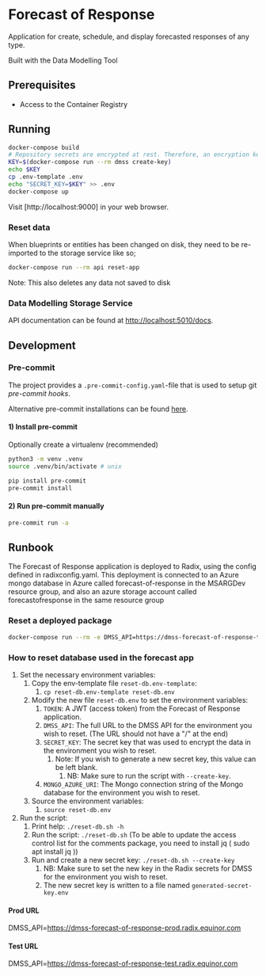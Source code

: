 # Forecast of Response

Application for create, schedule, and display forecasted responses of any type.

Built with the Data Modelling Tool

## Prerequisites

- Access to the Container Registry

## Running

```bash
docker-compose build
# Repository secrets are encrypted at rest. Therefore, an encryption key is needed.
KEY=$(docker-compose run --rm dmss create-key)
echo $KEY
cp .env-template .env 
echo "SECRET_KEY=$KEY" >> .env
docker-compose up
```

Visit [http://localhost:9000] in your web browser.

### Reset data

When blueprints or entities has been changed on disk, they need to be re-imported to the storage service like so;

```bash
docker-compose run --rm api reset-app
```

Note: This also deletes any data not saved to disk

### Data Modelling Storage Service

API documentation can be found at [http://localhost:5010/docs](http://localhost:5010/docs).

## Development

### Pre-commit

The project provides a `.pre-commit-config.yaml`-file that is used to setup git _pre-commit hooks_.

Alternative pre-commit installations can be found [here](https://pre-commit.com/#install).

#### 1) Install pre-commit

Optionally create a virtualenv (recommended)

```bash
python3 -m venv .venv
source .venv/bin/activate # unix
```

```bash
pip install pre-commit
pre-commit install
```

#### 2) Run pre-commit manually

```bash
pre-commit run -a
```

## Runbook

The Forecast of Response application is deployed to Radix, using the config defined in radixconfig.yaml.
This deployment is connected to an Azure mongo database in Azure called forecast-of-response
 in the MSARGDev resource group, and also an azure storage account called forecastofresponse in the same resource group

### Reset a deployed package

```bash
docker-compose run --rm -e DMSS_API=https://dmss-forecast-of-response-test.radix.equinor.com api --token="eyJ0eXAiOiKIb9TKV0rQ" reset-package home/for/data/ForecastDS/FoR-BP ForecastDS/FoR-BP
```

### How to reset database used in the forecast app
1. Set the necessary environment variables:
   1. Copy the env-template file `reset-db.env-template`:
      1. `cp reset-db.env-template reset-db.env`
   2. Modify the new file `reset-db.env` to set the environment variables:
      1. `TOKEN`: A JWT (access token) from the Forecast of Response application.
      2. `DMSS_API`: The full URL to the DMSS API for the environment you wish to reset. (The URL should not have a "/" at the end)
      3. `SECRET_KEY`: The secret key that was used to encrypt the data in the environment you wish to reset.
         1. Note: If you wish to generate a new secret key, this value can be left blank.
            1. NB: Make sure to run the script with `--create-key`.
      4. `MONGO_AZURE_URI`: The Mongo connection string of the Mongo database for the environment you wish to reset.
   3. Source the environment variables:
      1. `source reset-db.env`
2. Run the script:
   1. Print help: `./reset-db.sh -h`
   2. Run the script: `./reset-db.sh` (To be able to update the access control list for the comments package, you need to install jq ( sudo apt install jq
))
   3. Run and create a new secret key: `./reset-db.sh --create-key`
      1. NB: Make sure to set the new key in the Radix secrets for DMSS for the environment you wish to reset.
      2. The new secret key is written to a file named `generated-secret-key.env`
   

#### Prod URL
DMSS_API=https://dmss-forecast-of-response-prod.radix.equinor.com

#### Test URL
DMSS_API=https://dmss-forecast-of-response-test.radix.equinor.com